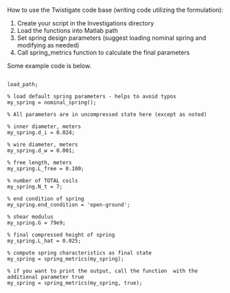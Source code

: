 How to use the Twistigate code base (writing code utilizing the formulation):
1. Create your script in the Investigations directory
2. Load the functions into Matlab path
3. Set spring design parameters (suggest loading nominal spring and modifying as needed)
4. Call spring_metrics function to calculate the final parameters

Some example code is below.

```

load_path;

% load default spring parameters - helps to avoid typos
my_spring = nominal_spring();

% All parameters are in uncompressed state here (except as noted)
	
% inner diameter, meters
my_spring.d_i = 0.024;

% wire diameter, meters
my_spring.d_w = 0.001;

% free length, meters
my_spring.L_free = 0.100;

% number of TOTAL coils
my_spring.N_t = 7;

% end condition of spring
my_spring.end_condition = 'open-ground';

% shear modulus
my_spring.G = 79e9;

% final compressed height of spring
my_spring.L_hat = 0.025;

% compute spring characteristics as final state
my_spring = spring_metrics(my_spring);

% if you want to print the output, call the function  with the additional parameter true
my_spring = spring_metrics(my_spring, true);

```
